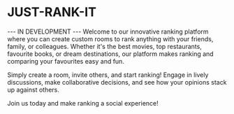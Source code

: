 # JUST-RANK-IT
--- IN DEVELOPMENT ---
Welcome to our innovative ranking platform where you can create custom rooms to rank anything with your friends, family, or colleagues. Whether it's the best movies, top restaurants, favourite books, or dream destinations, our platform makes ranking and comparing your favourites easy and fun. 

Simply create a room, invite others, and start ranking! Engage in lively discussions, make collaborative decisions, and see how your opinions stack up against others. 

Join us today and make ranking a social experience!
